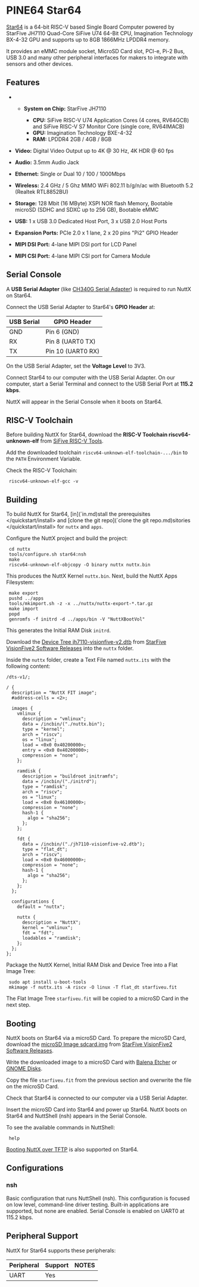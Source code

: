 # PINE64 Star64

[Star64](https://wiki.pine64.org/wiki/STAR64) is a 64-bit RISC-V based
Single Board Computer powered by StarFive JH7110 Quad-Core SiFive U74
64-Bit CPU, Imagination Technology BX-4-32 GPU and supports up to 8GB
1866MHz LPDDR4 memory.

It provides an eMMC module socket, MicroSD Card slot, PCI-e, Pi-2 Bus,
USB 3.0 and many other peripheral interfaces for makers to integrate
with sensors and other devices.

## Features

  -   - **System on Chip:** StarFive JH7110
        
          - **CPU:** SiFive RISC-V U74 Application Cores (4 cores,
            RV64GCB) and SiFive RISC-V S7 Monitor Core (single core,
            RV64IMACB)
          - **GPU:** Imagination Technology BXE-4-32
          - **RAM:** LPDDR4 2GB / 4GB / 8GB

  - **Video:** Digital Video Output up to 4K @ 30 Hz, 4K HDR @ 60 fps

  - **Audio:** 3.5mm Audio Jack

  - **Ethernet:** Single or Dual 10 / 100 / 1000Mbps

  - **Wireless:** 2.4 GHz / 5 Ghz MIMO WiFi 802.11 b/g/n/ac with
    Bluetooth 5.2 (Realtek RTL8852BU)

  - **Storage:** 128 Mbit (16 MByte) XSPI NOR flash Memory, Bootable
    microSD (SDHC and SDXC up to 256 GB), Bootable eMMC

  - **USB:** 1 x USB 3.0 Dedicated Host Port, 3 x USB 2.0 Host Ports

  - **Expansion Ports:** PCIe 2.0 x 1 lane, 2 x 20 pins "Pi2" GPIO
    Header

  - **MIPI DSI Port:** 4-lane MIPI DSI port for LCD Panel

  - **MIPI CSI Port:** 4-lane MIPI CSI port for Camera Module

## Serial Console

A **USB Serial Adapter** (like [CH340G Serial
Adapter](https://pine64.com/product/serial-console-woodpecker-edition/))
is required to run NuttX on Star64.

Connect the USB Serial Adapter to Star64's **GPIO Header** at:

| USB Serial | GPIO Header       |
| ---------- | ----------------- |
| GND        | Pin 6 (GND)       |
| RX         | Pin 8 (UART0 TX)  |
| TX         | Pin 10 (UART0 RX) |

On the USB Serial Adapter, set the **Voltage Level** to 3V3.

Connect Star64 to our computer with the USB Serial Adapter. On our
computer, start a Serial Terminal and connect to the USB Serial Port at
**115.2 kbps**.

NuttX will appear in the Serial Console when it boots on Star64.

## RISC-V Toolchain

Before building NuttX for Star64, download the **RISC-V Toolchain
riscv64-unknown-elf** from [SiFive RISC-V
Tools](https://github.com/sifive/freedom-tools/releases/tag/v2020.12.0).

Add the downloaded toolchain `riscv64-unknown-elf-toolchain-.../bin` to
the `PATH` Environment Variable.

Check the RISC-V Toolchain:

``` console
 riscv64-unknown-elf-gcc -v
```

## Building

To build NuttX for Star64, \[<span class="title-ref">in\](\`in.md)stall
the prerequisites \</quickstart/install\></span> and
\[<span class="title-ref">clone the git repo\](\`clone the git
repo.md)sitories \</quickstart/install\></span> for `nuttx` and `apps`.

Configure the NuttX project and build the project:

``` console
 cd nuttx
 tools/configure.sh star64:nsh
 make
 riscv64-unknown-elf-objcopy -O binary nuttx nuttx.bin
```

This produces the NuttX Kernel `nuttx.bin`. Next, build the NuttX Apps
Filesystem:

``` console
 make export
 pushd ../apps
 tools/mkimport.sh -z -x ../nuttx/nuttx-export-*.tar.gz
 make import
 popd
 genromfs -f initrd -d ../apps/bin -V "NuttXBootVol"
```

This generates the Initial RAM Disk `initrd`.

Download the [Device Tree
jh7110-visionfive-v2.dtb](https://github.com/starfive-tech/VisionFive2/releases/download/VF2_v3.1.5/jh7110-visionfive-v2.dtb)
from [StarFive VisionFive2 Software
Releases](https://github.com/starfive-tech/VisionFive2/releases) into
the `nuttx` folder.

Inside the `nuttx` folder, create a Text File named `nuttx.its` with the
following content:

    /dts-v1/;
    
    / {
      description = "NuttX FIT image";
      #address-cells = <2>;
    
      images {
        vmlinux {
          description = "vmlinux";
          data = /incbin/("./nuttx.bin");
          type = "kernel";
          arch = "riscv";
          os = "linux";
          load = <0x0 0x40200000>;
          entry = <0x0 0x40200000>;
          compression = "none";
        };
    
        ramdisk {
          description = "buildroot initramfs";
          data = /incbin/("./initrd");
          type = "ramdisk";
          arch = "riscv";
          os = "linux";
          load = <0x0 0x46100000>;
          compression = "none";
          hash-1 {
            algo = "sha256";
          };
        };
    
        fdt {
          data = /incbin/("./jh7110-visionfive-v2.dtb");
          type = "flat_dt";
          arch = "riscv";
          load = <0x0 0x46000000>;
          compression = "none";
          hash-1 {
            algo = "sha256";
          };
        };
      };
    
      configurations {
        default = "nuttx";
    
        nuttx {
          description = "NuttX";
          kernel = "vmlinux";
          fdt = "fdt";
          loadables = "ramdisk";
        };
      };
    };

Package the NuttX Kernel, Initial RAM Disk and Device Tree into a Flat
Image Tree:

``` console
 sudo apt install u-boot-tools
 mkimage -f nuttx.its -A riscv -O linux -T flat_dt starfiveu.fit
```

The Flat Image Tree `starfiveu.fit` will be copied to a microSD Card in
the next step.

## Booting

NuttX boots on Star64 via a microSD Card. To prepare the microSD Card,
download the [microSD Image
sdcard.img](https://github.com/starfive-tech/VisionFive2/releases/download/VF2_v3.1.5/sdcard.img)
from [StarFive VisionFive2 Software
Releases](https://github.com/starfive-tech/VisionFive2/releases).

Write the downloaded image to a microSD Card with [Balena
Etcher](https://www.balena.io/etcher/) or [GNOME
Disks](https://wiki.gnome.org/Apps/Disks).

Copy the file `starfiveu.fit` from the previous section and overwrite
the file on the microSD Card.

Check that Star64 is connected to our computer via a USB Serial Adapter.

Insert the microSD Card into Star64 and power up Star64. NuttX boots on
Star64 and NuttShell (nsh) appears in the Serial Console.

To see the available commands in NuttShell:

``` console
 help
```

[Booting NuttX over TFTP](https://lupyuen.github.io/articles/tftp) is
also supported on Star64.

## Configurations

### nsh

Basic configuration that runs NuttShell (nsh). This configuration is
focused on low level, command-line driver testing. Built-in applications
are supported, but none are enabled. Serial Console is enabled on UART0
at 115.2 kbps.

## Peripheral Support

NuttX for Star64 supports these peripherals:

| Peripheral | Support | NOTES |
| ---------- | ------- | ----- |
| UART       | Yes     |       |
